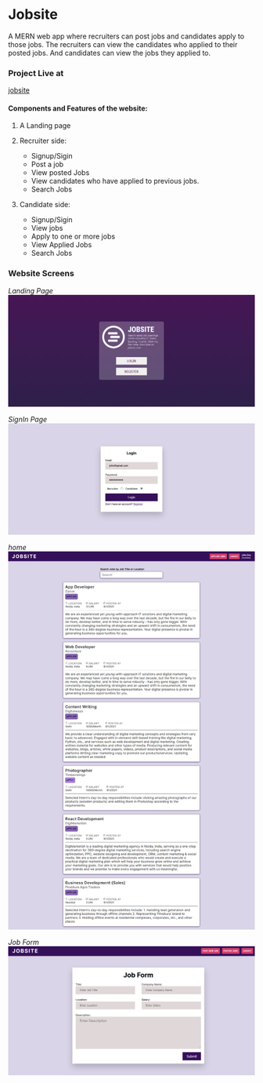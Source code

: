 # Jobsite
A MERN web app where recruiters can post jobs and candidates apply to those jobs. The recruiters can view the candidates who applied to their posted jobs. And candidates can view the jobs they applied to. 

### Project Live at

[jobsite](http://jobsite-12345.herokuapp.com)

#### Components and Features of the website:

1. A Landing page

2. Recruiter side:
   - Signup/Sigin
   - Post a job
   - View posted Jobs
   - View candidates who have applied to previous jobs.
   - Search Jobs


3. Candidate side:
   - Signup/Sigin
   - View jobs
   - Apply to one or more jobs
   - View Applied Jobs
   - Search Jobs

### Website Screens

*Landing Page*
<img src="/screenshots/landing-page.png">


*SignIn Page*
<img src="/screenshots/login.png">


*home*
<img src="/screenshots/home.png">


*Job Form*
<img src="/screenshots/job-form.png">

